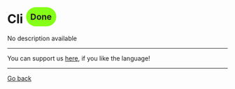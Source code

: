 # Cli <span style="background-color: #85FF17; color: #222222; padding: 10px; border-radius: 100px; font-size: 19.2px; vertical-align: top;">Done</span>
No description available

_____
You can support us [here](https://www.buymeacoffee.com/hurx), if you like the language!
_____
[Go back](../readme.md#Cli)